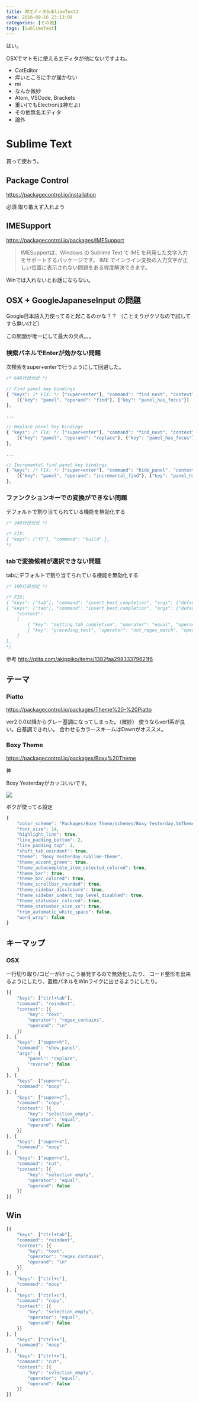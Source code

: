 ```yaml
---
title: 神エディタSublimeText3
date: 2016-09-16 23:13:09
categories: [その他]
tags: [SublimeText]
---
```


はい。

<!--more-->

OSXでマトモに使えるエディタが他にないですよね。

- CotEditor
 - 痒いところに手が届かない
- mi
 - なんか微妙
- Atom, VSCode, Brackets
 - 重い(でもElectronは神だよ)
- その他無名エディタ
 - 論外

# Sublime Text

買って使おう。

## Package Control

https://packagecontrol.io/installation

必須
取り敢えず入れよう

## IMESupport

https://packagecontrol.io/packages/IMESupport

>IMESupportは、Windows の Sublime Text で IME を利用した文字入力をサポートするパッケージです。
>IME でインライン変換の入力文字が正しい位置に表示されない問題をある程度解決できます。

Winでは入れないとお話にならない。

## OSX + GoogleJapaneseInput の問題

Google日本語入力使ってると起こるのかな？？
（ことえりがクソなので試してすら無いけど）

この問題が唯一にして最大の欠点。。。

### 検索パネルでEnterが効かない問題

次検索をsuper+enterで行うようにして回避した。

```js
/* 640行目付近 */

// Find panel key bindings
{ "keys": /* FIX: */ ["super+enter"], "command": "find_next", "context":
	[{"key": "panel", "operand": "find"}, {"key": "panel_has_focus"}]
},

...

// Replace panel key bindings
{ "keys": /* FIX: */ ["super+enter"], "command": "find_next", "context":
	[{"key": "panel", "operand": "replace"}, {"key": "panel_has_focus"}]
},

...

// Incremental find panel key bindings
{ "keys": /* FIX: */ ["super+enter"], "command": "hide_panel", "context":
	[{"key": "panel", "operand": "incremental_find"}, {"key": "panel_has_focus"}]
},
```

### ファンクションキーでの変換ができない問題

デフォルトで割り当てられている機能を無効化する

```js
/* 240行目付近 */

/* FIX:
{ "keys": ["f7"], "command": "build" },
*/
```

### tabで変換候補が選択できない問題

tabにデフォルトで割り当てられている機能を無効化する

```js
/* 100行目付近 */

/* FIX:
{ "keys": ["tab"], "command": "insert_best_completion", "args": {"default": "\t", "exact": true} },
{ "keys": ["tab"], "command": "insert_best_completion", "args": {"default": "\t", "exact": false},
	"context":
	[
		{ "key": "setting.tab_completion", "operator": "equal", "operand": true },
		{ "key": "preceding_text", "operator": "not_regex_match", "operand": ".*\\b[0-9]+$", "match_all": true },
	]
},
*/
```

参考
http://qiita.com/akippiko/items/1382faa29833379621f6


## テーマ

### Piatto

https://packagecontrol.io/packages/Theme%20-%20Piatto

ver2.0.0以降からグレー基調になってしまった。（微妙）
使うならver1系が良い。白基調できれい。
合わせるカラースキームはDawnがオススメ。

### Boxy Theme

https://packagecontrol.io/packages/Boxy%20Theme

神

Boxy Yesterdayがカッコいいです。

![](1.png)

ボクが使ってる設定

```js
{
	"color_scheme": "Packages/Boxy Theme/schemes/Boxy Yesterday.tmTheme",
	"font_size": 14,
	"highlight_line": true,
	"line_padding_bottom": 2,
	"line_padding_top": 2,
	"shift_tab_unindent": true,
	"theme": "Boxy Yesterday.sublime-theme",
	"theme_accent_green": true,
	"theme_autocomplete_item_selected_colored": true,
	"theme_bar": true,
	"theme_bar_colored": true,
	"theme_scrollbar_rounded": true,
	"theme_sidebar_disclosure": true,
	"theme_sidebar_indent_top_level_disabled": true,
	"theme_statusbar_colored": true,
	"theme_statusbar_size_xs": true,
	"trim_automatic_white_space": false,
	"word_wrap": false
}
```

## キーマップ

### OSX

一行切り取り/コピーがけっこう暴発するので無効化したり、
コード整形を出来るようにしたり、置換パネルをWinライクに出せるようにしたり。

```js
[{
	"keys": ["ctrl+tab"],
	"command": "reindent",
	"context": [{
		"key": "text",
		"operator": "regex_contains",
		"operand": "\n"
	}]
}, {
	"keys": ["super+h"],
	"command": "show_panel",
	"args": {
		"panel": "replace",
		"reverse": false
	}
}, {
	"keys": ["super+c"],
	"command": "noop"
}, {
	"keys": ["super+c"],
	"command": "copy",
	"context": [{
		"key": "selection_empty",
		"operator": "equal",
		"operand": false
	}]
}, {
	"keys": ["super+x"],
	"command": "noop"
}, {
	"keys": ["super+x"],
	"command": "cut",
	"context": [{
		"key": "selection_empty",
		"operator": "equal",
		"operand": false
	}]
}]
```


## Win

```js
[{
	"keys": ["ctrl+tab"],
	"command": "reindent",
	"context": [{
		"key": "text",
		"operator": "regex_contains",
		"operand": "\n"
	}]
}, {
	"keys": ["ctrl+c"],
	"command": "noop"
}, {
	"keys": ["ctrl+c"],
	"command": "copy",
	"context": [{
		"key": "selection_empty",
		"operator": "equal",
		"operand": false
	}]
}, {
	"keys": ["ctrl+x"],
	"command": "noop"
}, {
	"keys": ["ctrl+x"],
	"command": "cut",
	"context": [{
		"key": "selection_empty",
		"operator": "equal",
		"operand": false
	}]
}]
```
